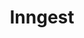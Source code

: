 ---
git: https://github.com/inngest/inngest
logohandle: inngest
sort: inngest
title: Inngest
twitter: https://x.com/inngest
website: https://www.inngest.com/
---
